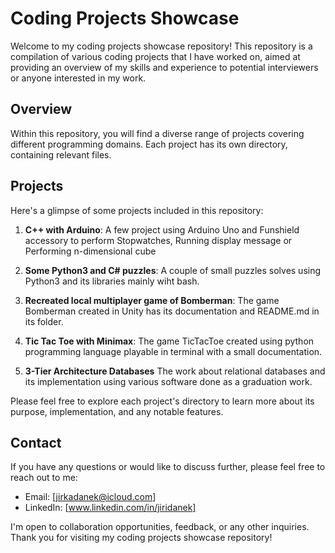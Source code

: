 # Coding Projects Showcase

Welcome to my coding projects showcase repository! This repository is a compilation of various coding projects that I have worked on, aimed at providing an overview of my skills and experience to potential interviewers or anyone interested in my work.

## Overview

Within this repository, you will find a diverse range of projects covering different programming domains. Each project has its own directory, containing relevant files.

## Projects

Here's a glimpse of some projects included in this repository:

1. **C++ with Arduino**: 
A few project using Arduino Uno and Funshield accessory to perform Stopwatches, Running display message or Performing n-dimensional cube

2. **Some Python3 and C# puzzles**:
A couple of small puzzles solves using Python3 and its libraries mainly wiht bash.

3. **Recreated local multiplayer game of Bomberman**:
The game Bomberman created in Unity has its documentation and README.md in its folder.

4. **Tic Tac Toe with Minimax**: 
The game TicTacToe created using python programming language playable in terminal with a small documentation.

5. **3-Tier Architecture Databases**
The work about relational databases and its implementation using various software done as a graduation work.

Please feel free to explore each project's directory to learn more about its purpose, implementation, and any notable features.

## Contact

If you have any questions or would like to discuss further, please feel free to reach out to me:

- Email: [jirkadanek@icloud.com]
- LinkedIn: [www.linkedin.com/in/jiridanek]

I'm open to collaboration opportunities, feedback, or any other inquiries. Thank you for visiting my coding projects showcase repository!
